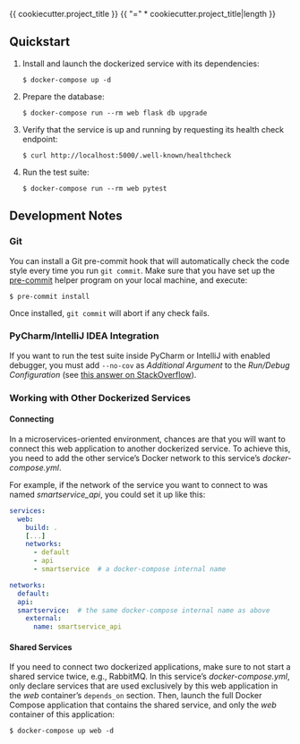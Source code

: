 {{ cookiecutter.project_title }}
{{ "=" * cookiecutter.project_title|length }}

Quickstart
----------

 1. Install and launch the dockerized service with its dependencies:

        $ docker-compose up -d

 2. Prepare the database:

        $ docker-compose run --rm web flask db upgrade

 3. Verify that the service is up and running by requesting its health check
    endpoint:

        $ curl http://localhost:5000/.well-known/healthcheck

 4. Run the test suite:

        $ docker-compose run --rm web pytest


Development Notes
-----------------

### Git

You can install a Git pre-commit hook that will automatically check the code
style every time you run `git commit`.  Make sure that you have set up the
[pre-commit][1] helper program on your local machine, and execute:

    $ pre-commit install

Once installed, `git commit` will abort if any check fails.

[1]: https://pre-commit.com/


### PyCharm/IntelliJ IDEA Integration

If you want to run the test suite inside PyCharm or IntelliJ with enabled
debugger, you must add `--no-cov` as *Additional Argument* to the *Run/Debug
Configuration* (see [this answer on StackOverflow][2]).

[2]: https://stackoverflow.com/questions/40718760/unable-to-debug-in-pycharm-with-pytest


### Working with Other Dockerized Services

#### Connecting

In a microservices-oriented environment, chances are that you will want to
connect this web application to another dockerized service.  To achieve this,
you need to add the other service’s Docker network to this service’s
*docker-compose.yml*.

For example, if the network of the service you want to connect to was named
*smartservice_api*, you could set it up like this:

```yaml
services:
  web:
    build: .
    [...]
    networks:
      - default
      - api
      - smartservice  # a docker-compose internal name

networks:
  default:
  api:
  smartservice:  # the same docker-compose internal name as above
    external:
      name: smartservice_api
```


#### Shared Services

If you need to connect two dockerized applications, make sure to not start a
shared service twice, e.g., RabbitMQ.  In this service’s *docker-compose.yml*,
only declare services that are used exclusively by this web application in the
*web* container’s `depends_on` section.  Then, launch the full Docker Compose
application that contains the shared service, and only the *web* container of
this application:

    $ docker-compose up web -d
